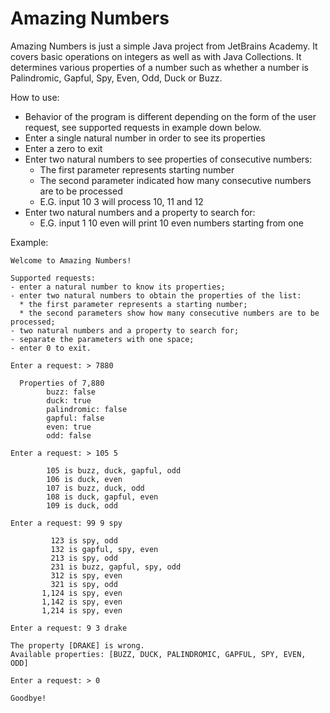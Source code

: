 # Amazing Numbers
Amazing Numbers is just a simple Java project from JetBrains Academy. It covers basic operations on integers as well as with Java Collections. 
It determines various properties of a number such as whether a number is Palindromic, Gapful, Spy, Even, Odd, Duck or Buzz.

How to use:
- Behavior of the program is different depending on the form of the user request, see supported requests in example down below.
- Enter a single natural number in order to see its properties
- Enter a zero to exit
- Enter two natural numbers to see properties of consecutive numbers:
  - The first parameter represents starting number
  - The second parameter indicated how many consecutive numbers are to be processed
  - E.G. input 10 3 will process 10, 11 and 12
- Enter two natural numbers and a property to search for:
  - E.G. input 1 10 even will print 10 even numbers starting from one

Example:

    Welcome to Amazing Numbers!

    Supported requests:
    - enter a natural number to know its properties;
    - enter two natural numbers to obtain the properties of the list:
      * the first parameter represents a starting number;
      * the second parameters show how many consecutive numbers are to be processed;
    - two natural numbers and a property to search for;
    - separate the parameters with one space;
    - enter 0 to exit.
    
    Enter a request: > 7880

      Properties of 7,880
            buzz: false
            duck: true
            palindromic: false
            gapful: false
            even: true
            odd: false

    Enter a request: > 105 5

            105 is buzz, duck, gapful, odd
            106 is duck, even
            107 is buzz, duck, odd
            108 is duck, gapful, even
            109 is duck, odd
            
    Enter a request: 99 9 spy

             123 is spy, odd
             132 is gapful, spy, even
             213 is spy, odd
             231 is buzz, gapful, spy, odd
             312 is spy, even
             321 is spy, odd
           1,124 is spy, even
           1,142 is spy, even
           1,214 is spy, even

    Enter a request: 9 3 drake

    The property [DRAKE] is wrong.
    Available properties: [BUZZ, DUCK, PALINDROMIC, GAPFUL, SPY, EVEN, ODD]
            
    Enter a request: > 0
    
    Goodbye!
